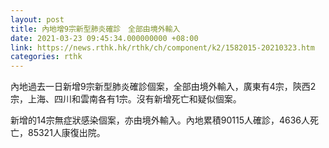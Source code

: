 ```yaml
---
layout: post
title: 內地增9宗新型肺炎確診　全部由境外輸入
date: 2021-03-23 09:45:34.000000000 +08:00
link: https://news.rthk.hk/rthk/ch/component/k2/1582015-20210323.htm
categories: rthk
---
```


內地過去一日新增9宗新型肺炎確診個案，全部由境外輸入，廣東有4宗，陝西2宗，上海、四川和雲南各有1宗。沒有新增死亡和疑似個案。

新增的14宗無症狀感染個案，亦由境外輸入。內地累積90115人確診，4636人死亡，85321人康復出院。
